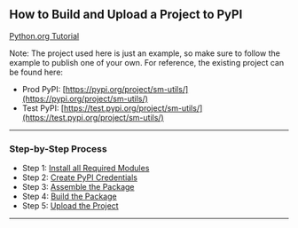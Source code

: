## How to Build and Upload a Project to PyPI

[Python.org Tutorial](https://packaging.python.org/en/latest/tutorials/packaging-projects/)

Note: The project used here is just an example, so make sure to follow 
the example to publish one of your own. For reference, the existing 
project can be found here:

* Prod PyPI:
  [https://pypi.org/project/sm-utils/](https://pypi.org/project/sm-utils/)
* Test PyPI:
  [https://test.pypi.org/project/sm-utils/](https://test.pypi.org/project/sm-utils/)

---

### Step-by-Step Process

* Step 1: [Install all Required Modules](./01_install.md)
* Step 2: [Create PyPI Credentials](./02_account.md)
* Step 3: [Assemble the Package](./03_package.md)
* Step 4: [Build the Package](./04_build.md)
* Step 5: [Upload the Project](./05_upload.md)

---
